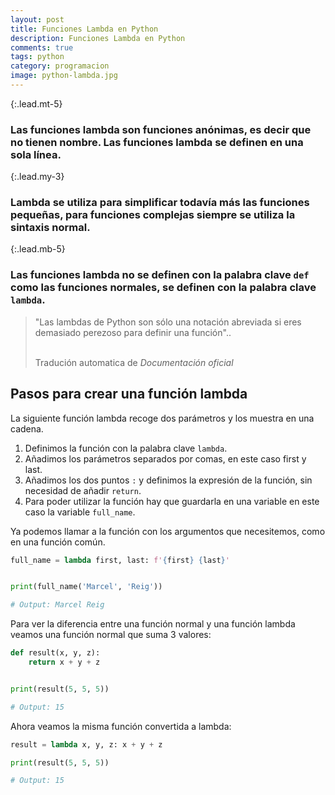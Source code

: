 ```yaml
---
layout: post
title: Funciones Lambda en Python
description: Funciones Lambda en Python
comments: true
tags: python
category: programacion
image: python-lambda.jpg
---
```


{:.lead.mt-5}
### Las funciones lambda son funciones anónimas, es decir que no tienen nombre. Las funciones lambda se definen en una sola línea.

{:.lead.my-3}
### Lambda se utiliza para simplificar todavía más las funciones pequeñas, para funciones complejas siempre se utiliza la sintaxis normal.

{:.lead.mb-5}
### Las funciones lambda no se definen con la palabra clave `def` como las funciones normales, se definen con la palabra clave `lambda`.

<blockquote class="blockquote mb-5">
  <p class="mb-0">"Las lambdas de Python son sólo una notación abreviada si eres demasiado perezoso para definir una función"..</p>
  <br>
  <footer class="blockquote-footer">Tradución automatica de <cite title="Source Title">Documentación oficial</cite></footer>
</blockquote>

## Pasos para crear una función lambda
La siguiente función lambda recoge dos parámetros y los muestra en una cadena.

1. Definimos la función con la palabra clave `lambda`.
2. Añadimos los parámetros separados por comas, en este caso first y last.
3. Añadimos los dos puntos `:` y definimos la expresión de la función, sin necesidad de añadir `return`.
4. Para poder utilizar la función hay que guardarla en una variable en este caso la variable `full_name`.

Ya podemos llamar a la función con los argumentos que necesitemos, como en una función común.

```py
full_name = lambda first, last: f'{first} {last}'


print(full_name('Marcel', 'Reig'))

# Output: Marcel Reig
```

Para ver la diferencia entre una función normal y una función lambda veamos una función normal que suma 3 valores: 

```py
def result(x, y, z):
    return x + y + z


print(result(5, 5, 5))

# Output: 15
```

Ahora veamos la misma función convertida a lambda: 

```py
result = lambda x, y, z: x + y + z

print(result(5, 5, 5))

# Output: 15
```
